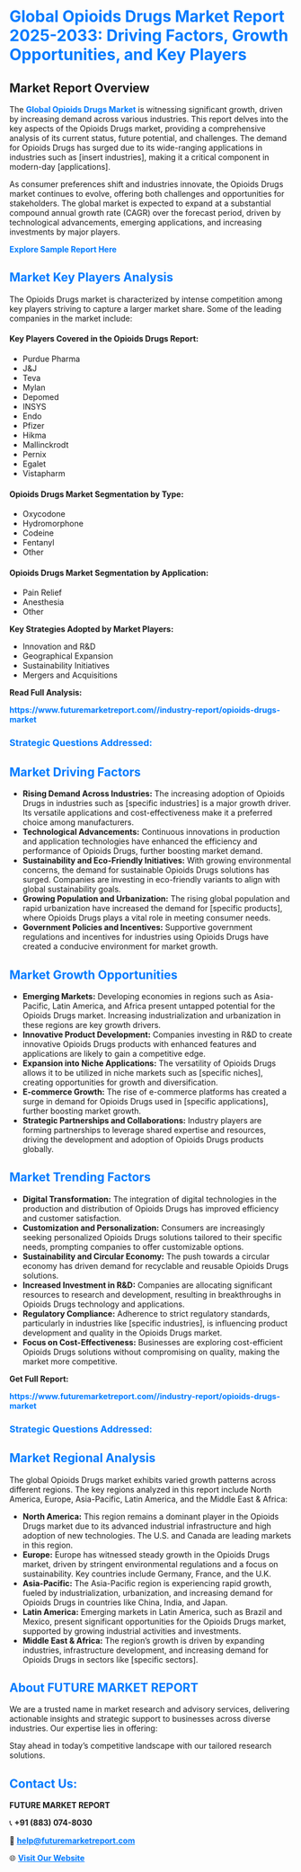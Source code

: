 <h1 style="color: #007BFF;">Global Opioids Drugs Market Report 2025-2033: Driving Factors, Growth Opportunities, and Key Players</h1>

<section id="overview">
<h2>Market Report Overview</h2>
<p>The <a href="https://www.futuremarketreport.com//industry-report/opioids-drugs-market" style="color: #007BFF; text-decoration: none;"><strong>Global Opioids Drugs Market</strong></a> is witnessing significant growth, driven by increasing demand across various industries. This report delves into the key aspects of the Opioids Drugs market, providing a comprehensive analysis of its current status, future potential, and challenges. The demand for Opioids Drugs has surged due to its wide-ranging applications in industries such as [insert industries], making it a critical component in modern-day [applications].</p>
<p>As consumer preferences shift and industries innovate, the Opioids Drugs market continues to evolve, offering both challenges and opportunities for stakeholders. The global market is expected to expand at a substantial compound annual growth rate (CAGR) over the forecast period, driven by technological advancements, emerging applications, and increasing investments by major players.</p>
</section>

<section id="overview">
<p><a href="https://www.futuremarketreport.com//request-sample/reportId=91893" style="color: #007BFF; text-decoration: none;"><strong>Explore Sample Report Here</strong></a></p>
</section>

<section id="key-players">
<h2 style="color: #007BFF;">Market Key Players Analysis</h2>
<p>The Opioids Drugs market is characterized by intense competition among key players striving to capture a larger market share. Some of the leading companies in the market include:</p>
<h4>Key Players Covered in the Opioids Drugs Report:</h4>
<ul><li>Purdue Pharma</li><li>J&amp;J</li><li>Teva</li><li>Mylan</li><li>Depomed</li><li>INSYS</li><li>Endo</li><li>Pfizer</li><li>Hikma</li><li>Mallinckrodt</li><li>Pernix</li><li>Egalet</li><li>Vistapharm</li></ul>
<h4>Opioids Drugs Market Segmentation by Type:</h4>
<ul><li>Oxycodone</li><li>Hydromorphone</li><li>Codeine</li><li>Fentanyl</li><li>Other</li></ul>

<h4>Opioids Drugs Market Segmentation by Application:</h4>
<ul><li>Pain Relief</li><li>Anesthesia</li><li>Other</li></ul>
<p><strong>Key Strategies Adopted by Market Players:</strong></p>
<ul>
<li>Innovation and R&D</li>
<li>Geographical Expansion</li>
<li>Sustainability Initiatives</li>
<li>Mergers and Acquisitions</li>
</ul>
</section>

<section>
<p><strong>Read Full Analysis: </strong></p><a href="https://www.futuremarketreport.com//industry-report/opioids-drugs-market" style="color: #007BFF; text-decoration: none;"><strong>https://www.futuremarketreport.com//industry-report/opioids-drugs-market</strong></a>
<h3 style="color: #007BFF;">Strategic Questions Addressed:</h3>
</section>

<section id="driving-factors">
<h2 style="color: #007BFF;">Market Driving Factors</h2>
<ul>
<li><strong>Rising Demand Across Industries:</strong> The increasing adoption of Opioids Drugs in industries such as [specific industries] is a major growth driver. Its versatile applications and cost-effectiveness make it a preferred choice among manufacturers.</li>
<li><strong>Technological Advancements:</strong> Continuous innovations in production and application technologies have enhanced the efficiency and performance of Opioids Drugs, further boosting market demand.</li>
<li><strong>Sustainability and Eco-Friendly Initiatives:</strong> With growing environmental concerns, the demand for sustainable Opioids Drugs solutions has surged. Companies are investing in eco-friendly variants to align with global sustainability goals.</li>
<li><strong>Growing Population and Urbanization:</strong> The rising global population and rapid urbanization have increased the demand for [specific products], where Opioids Drugs plays a vital role in meeting consumer needs.</li>
<li><strong>Government Policies and Incentives:</strong> Supportive government regulations and incentives for industries using Opioids Drugs have created a conducive environment for market growth.</li>
</ul>
</section>

<section id="growth-opportunities">
<h2 style="color: #007BFF;">Market Growth Opportunities</h2>
<ul>
<li><strong>Emerging Markets:</strong> Developing economies in regions such as Asia-Pacific, Latin America, and Africa present untapped potential for the Opioids Drugs market. Increasing industrialization and urbanization in these regions are key growth drivers.</li>
<li><strong>Innovative Product Development:</strong> Companies investing in R&D to create innovative Opioids Drugs products with enhanced features and applications are likely to gain a competitive edge.</li>
<li><strong>Expansion into Niche Applications:</strong> The versatility of Opioids Drugs allows it to be utilized in niche markets such as [specific niches], creating opportunities for growth and diversification.</li>
<li><strong>E-commerce Growth:</strong> The rise of e-commerce platforms has created a surge in demand for Opioids Drugs used in [specific applications], further boosting market growth.</li>
<li><strong>Strategic Partnerships and Collaborations:</strong> Industry players are forming partnerships to leverage shared expertise and resources, driving the development and adoption of Opioids Drugs products globally.</li>
</ul>
</section>

<section id="trending-factors">
<h2 style="color: #007BFF;">Market Trending Factors</h2>
<ul>
<li><strong>Digital Transformation:</strong> The integration of digital technologies in the production and distribution of Opioids Drugs has improved efficiency and customer satisfaction.</li>
<li><strong>Customization and Personalization:</strong> Consumers are increasingly seeking personalized Opioids Drugs solutions tailored to their specific needs, prompting companies to offer customizable options.</li>
<li><strong>Sustainability and Circular Economy:</strong> The push towards a circular economy has driven demand for recyclable and reusable Opioids Drugs solutions.</li>
<li><strong>Increased Investment in R&D:</strong> Companies are allocating significant resources to research and development, resulting in breakthroughs in Opioids Drugs technology and applications.</li>
<li><strong>Regulatory Compliance:</strong> Adherence to strict regulatory standards, particularly in industries like [specific industries], is influencing product development and quality in the Opioids Drugs market.</li>
<li><strong>Focus on Cost-Effectiveness:</strong> Businesses are exploring cost-efficient Opioids Drugs solutions without compromising on quality, making the market more competitive.</li>
</ul>
</section>

<section>
<p><strong>Get Full Report: </strong></p><a href="https://www.futuremarketreport.com//industry-report/opioids-drugs-market" style="color: #007BFF; text-decoration: none;"><strong>https://www.futuremarketreport.com//industry-report/opioids-drugs-market</strong></a>
<h3 style="color: #007BFF;">Strategic Questions Addressed:</h3>
</section>


<section id="regional-analysis">
<h2 style="color: #007BFF;">Market Regional Analysis</h2>
<p>The global Opioids Drugs market exhibits varied growth patterns across different regions. The key regions analyzed in this report include North America, Europe, Asia-Pacific, Latin America, and the Middle East & Africa:</p>
<ul>
<li><strong>North America:</strong> This region remains a dominant player in the Opioids Drugs market due to its advanced industrial infrastructure and high adoption of new technologies. The U.S. and Canada are leading markets in this region.</li>
<li><strong>Europe:</strong> Europe has witnessed steady growth in the Opioids Drugs market, driven by stringent environmental regulations and a focus on sustainability. Key countries include Germany, France, and the U.K.</li>
<li><strong>Asia-Pacific:</strong> The Asia-Pacific region is experiencing rapid growth, fueled by industrialization, urbanization, and increasing demand for Opioids Drugs in countries like China, India, and Japan.</li>
<li><strong>Latin America:</strong> Emerging markets in Latin America, such as Brazil and Mexico, present significant opportunities for the Opioids Drugs market, supported by growing industrial activities and investments.</li>
<li><strong>Middle East & Africa:</strong> The region’s growth is driven by expanding industries, infrastructure development, and increasing demand for Opioids Drugs in sectors like [specific sectors].</li>
</ul>
</section>

<footer>
<h2 style="color: #007BFF;">About FUTURE MARKET REPORT</h2>
<p>We are a trusted name in market research and advisory services, delivering actionable insights and strategic support to businesses across diverse industries. Our expertise lies in offering:</p>

<p>Stay ahead in today’s competitive landscape with our tailored research solutions.</p>

<h2 style="color: #007BFF;">Contact Us:</h2>
<p><strong>FUTURE MARKET REPORT</strong></p>
<p>📞 <strong>+91 (883) 074-8030</strong></p>
<p>📧 <strong><a href="mailto:help@futuremarketreport.com" style="color: #007BFF;">help@futuremarketreport.com</a></strong></p>
<p>🌐 <strong><a href="https://www.futuremarketreport.com/" style="color: #007BFF;">Visit Our Website</a></strong></p>
</footer>